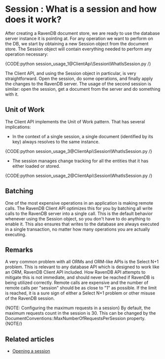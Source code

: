 ﻿# Session : What is a session and how does it work?

After creating a RavenDB document store, we are ready to use the database server instance it is pointing at. For any operation we want to perform on the DB, we start by obtaining a new Session object from the document store. The Session object will contain everything needed to perform any operation necessary:

{CODE:python session_usage_1@ClientApi\Session\WhatIsSession.py /}

The Client API, and using the Session object in particular, is very straightforward. Open the session, do some operations, and finally apply the changes to the RavenDB server. The usage of the second session is similar: open the session, get a document from the server and do something with it.

## Unit of Work

The Client API implements the Unit of Work pattern. That has several implications:

* In the context of a single session, a single document (identified by its key) always resolves to the same instance.

{CODE:python session_usage_3@ClientApi\Session\WhatIsSession.py /}

* The session manages change tracking for all the entities that it has either loaded or stored.

{CODE:python session_usage_2@ClientApi\Session\WhatIsSession.py /}

## Batching

One of the most expensive operations in an application is making remote calls. The RavenDB Client API optimizes this for you by batching all write calls to the RavenDB server into a single call. This is the default behavior whenever using the Session object, so you don't have to do anything to enable it. This also ensures that writes to the database are always executed in a single transaction, no matter how many operations you are actually executing.

## Remarks

A very common problem with all ORMs and ORM-like APIs is the Select N+1 problem. This is relevant to any database API which is designed to work like an ORM, RavenDB Client API included.
How RavenDB API attempts to mitigate this is not immediate, and should never be reached if RavenDB is being utilized correctly. Remote calls are expensive and the number of remote calls per "session" should be as close to "1" as possible. If the limit is reached, it is a sure sign of either a Select N+1 problem or other misuse of the RavenDB session.

{NOTE: Configuring the maximum requests in a session} 
By default, the maximum requests count in the session is 30.
This can be changed by the DocumentConventions::MaxNumberOfRequestsPerSession property.
{NOTE/}

## Related articles

- [Opening a session](./opening-a-session)  
